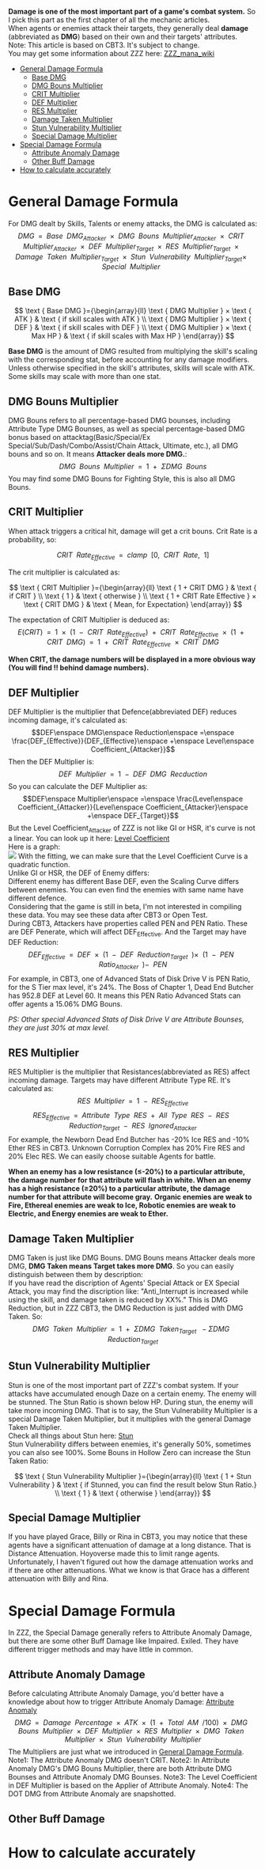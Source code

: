 **Damage is one of the most important part of a game's combat system.** So I pick this part as the first chapter of all the mechanic articles.<br>
When agents or enemies attack their targets, they generally deal **damage** (abbreviated as **DMG**) based on their own and their targets' attributes.<br>
Note: This article is based on CBT3. It's subject to change.<br>
You may get some information about ZZZ here: [ZZZ_mana_wiki](https://zzz.mana.wiki/)

<!-- TOC -->

- [General Damage Formula](#general-damage-formula)
  - [Base DMG](#base-dmg)
  - [DMG Bouns Multiplier](#dmg-bouns-multiplier)
  - [CRIT Multiplier](#crit-multiplier)
  - [DEF Multiplier](#def-multiplier)
  - [RES Multiplier](#res-multiplier)
  - [Damage Taken Multiplier](#damage-taken-multiplier)
  - [Stun Vulnerability Multiplier](#stun-vulnerability-multiplier)
  - [Special Damage Multiplier](#special-damage-multiplier)
- [Special Damage Formula](#special-damage-formula)
  - [Attribute Anomaly Damage](#attribute-anomaly-damage)
  - [Other Buff Damage](#other-buff-damage)
- [How to calculate accurately](#how-to-calculate-accurately)

<!-- /TOC -->

# General Damage Formula
For DMG dealt by Skills, Talents or enemy attacks, the DMG is calculated as:<br>
$$DMG\enspace =\enspace Base\enspace DMG_{Attacker}\enspace ×\enspace DMG\enspace Bouns\enspace Multiplier_{Attacker}\enspace ×\enspace CRIT\enspace Multiplier_{Attacker}\enspace ×\enspace DEF\enspace Multiplier_{Target}\enspace ×\enspace RES\enspace Multiplier_{Target}\enspace ×\enspace Damage\enspace Taken\enspace Multiplier_{Target}\enspace ×\enspace Stun\enspace Vulnerability\enspace Multiplier_{Target} ×\enspace Special\enspace Multiplier\enspace$$

## Base DMG
$$
\text { Base DMG }={\begin{array}{ll}
\text { DMG Multiplier } × \text { ATK } & \text { if skill scales with ATK } \\
\text { DMG Multiplier } × \text { DEF } & \text { if skill scales with DEF } \\
\text { DMG Multiplier } × \text { Max HP } & \text { if skill scales with Max HP } 
\end{array}}
$$

**Base DMG** is the amount of DMG resulted from multiplying the skill's scaling with the corresponding stat, before accounting for any damage modifiers.<br>
Unless otherwise specified in the skill's attributes, skills will scale with ATK. Some skills may scale with more than one stat.<br>

## DMG Bouns Multiplier
DMG Bouns refers to all percentage-based DMG bounses, including Attribute Type DMG Bounses, as well as special percentage-based DMG bonus based on attacktag(Basic/Special/Ex Special/Sub/Dash/Combo/Assist/Chain Attack, Ultimate, etc.), all DMG bouns and so on. It means **Attacker deals more DMG.**:<br>
$$DMG\enspace Bouns\enspace Multiplier\enspace =\enspace 1\enspace +\enspace ΣDMG\enspace Bouns$$
You may find some DMG Bouns for Fighting Style, this is also all DMG Bouns.

## CRIT Multiplier
When attack triggers a critical hit, damage will get a crit bouns. Crit Rate is a probability, so:<br>

$$ CRIT\enspace Rate_{Effective}\enspace =\enspace clamp\enspace [0,\enspace CRIT\enspace Rate,\enspace 1] $$

The crit multiplier is calculated as:<br>

$$
\text { CRIT Multiplier }={\begin{array}{ll}
\text { 1 + CRIT DMG } & \text { if CRIT } \\
\text { 1 } & \text { otherwise } \\
\text { 1 + CRIT Rate Effective } × \text { CRIT DMG } & \text { Mean, for Expectation} 
\end{array}}
$$

The expectation of CRIT Multiplier is deduced as:<br>
$$E(CRIT)\enspace =\enspace 1\enspace ×\enspace (1\enspace -\enspace CRIT\enspace Rate_{Effective})\enspace +\enspace CRIT\enspace Rate_{Effective}\enspace ×\enspace (1\enspace +\enspace CRIT\enspace DMG)\enspace =\enspace 1\enspace +\enspace CRIT\enspace Rate_{Effective}\enspace ×\enspace CRIT\enspace DMG$$

**When CRIT, the damage numbers will be displayed in a more obvious way (You will find !! behind damage numbers).**

## DEF Multiplier
DEF Multiplier is the multiplier that Defence(abbreviated DEF) reduces incoming damage, it's calculated as:<br>
$$DEF\enspace DMG\enspace Reduction\enspace =\enspace \frac{DEF_{Effective}}{DEF_{Effective}\enspace +\enspace Level\enspace Coefficient_{Attacker}}$$
Then the DEF Multiplier is:<br>
$$DEF\enspace Multiplier\enspace =\enspace 1\enspace -\enspace DEF\enspace DMG\enspace Recduction$$
So you can calculate the DEF Multiplier as:<br>
$$DEF\enspace Multiplier\enspace =\enspace \frac{Level\enspace Coefficient_{Attacker}}{Level\enspace Coefficient_{Attacker}\enspace +\enspace DEF_{Target}}$$
But the Level Coefficient<sub>Attacker</sub> of ZZZ is not like GI or HSR, it's curve is not a linear. You can look up it here: [Level Coefficient](Level_Coefficient_ZZZ.md)<br>
Here is a graph:<br>
<img src="https://github.com/mc-ctrl/Hoyoverse-Theorycrafting-Library/blob/main/Zenless_Zone_Zero/Level%20Coefficient.png"></img>
With the fitting, we can make sure that the Level Coefficient Curve is a quadratic function.<br>
Unlike GI or HSR, the DEF of Enemy differs:<br>
Different enemy has different Base DEF, even the Scaling Curve differs between enemies. You can even find the enemies with same name have different defence.<br>
Considering that the game is still in beta, I'm not interested in compiling these data. You may see these data after CBT3 or Open Test.<br>
During CBT3, Attackers have properties called PEN and PEN Ratio. These are DEF Penerate, which will affect DEF<sub>Effective</sub>. And the Target may have DEF Reduction:<br>
$$DEF_{Effective}\enspace =\enspace DEF\enspace ×\enspace (1\enspace -\enspace DEF\enspace Reduction_{Target}\enspace) ×\enspace (1\enspace -\enspace PEN\enspace Ratio_{Attacker}\enspace) -\enspace PEN$$
For example, in CBT3, one of Advanced Stats of Disk Drive Ⅴ is PEN Ratio, for the S Tier max level, it's 24%. The Boss of Chapter 1, Dead End Butcher has 952.8 DEF at Level 60. It means this PEN Ratio Advanced Stats can offer agents a 15.06% DMG Bouns.<br>

*PS: Other special Advanced Stats of Disk Drive Ⅴ are Attribute Bounses, they are just 30% at max level.*

## RES Multiplier
RES Multiplier is the multiplier that Resistances(abbreviated as RES) affect incoming damage. Targets may have different Attribute Type RE. It's calculated as:
$$RES\enspace Multiplier\enspace =\enspace 1\enspace -\enspace RES_{Effective}$$
$$RES_{Effective}\enspace =\enspace Attribute\enspace Type\enspace RES\enspace +\enspace All\enspace Type\enspace RES\enspace -\enspace RES\enspace Reduction_{Target}\enspace -\enspace RES\enspace Ignored_{Attacker}$$
For example, the Newborn Dead End Butcher has -20% Ice RES and -10% Ether RES in CBT3. Unknown Corruption Complex has 20% Fire RES and 20% Elec RES. We can easily choose suitable Agents for battle.

**When an enemy has a low resistance (≤-20%) to a particular attribute, the damage number for that attribute will flash in white. When an enemy has a high resistance (≥20%) to a particular attribute, the damage number for that attribute will become gray.**
**Organic enemies are weak to Fire, Ethereal enemies are weak to Ice, Robotic enemies are weak to Electric, and Energy enemies are weak to Ether.**

## Damage Taken Multiplier
DMG Taken is just like DMG Bouns. DMG Bouns means Attacker deals more DMG, **DMG Taken means Target takes more DMG**. So you can easily distinguish between them by description:<br>
If you have read the discription of Agents' Special Attack or EX Special Attack, you may find the discription like: "Anti_Interrupt is increased while using the skill, and damage taken is reduced by XX%." This is DMG Reduction, but in ZZZ CBT3, the DMG Reduction is just added with DMG Taken. So:
$$DMG\enspace Taken\enspace Multiplier\enspace =\enspace 1\enspace +\enspace ΣDMG\enspace Taken_{Target}\enspace -ΣDMG\enspace Reduction_{Target}$$

## Stun Vulnerability Multiplier
Stun is one of the most important part of ZZZ's combat system. If your attacks have accumulated enough Daze on a certain enemy. The enemy will be stunned. The Stun Ratio is shown below HP. During stun, the enemy will take more incoming DMG. That is to say, the Stun Vulnerability Multiplier is a special Damage Taken Multiplier, but it multiplies with the general Damage Taken Multiplier.<br>
Check all things about Stun here: [Stun](https://github.com/mc-ctrl/Hoyoverse-Theorycrafting-Library/blob/main/Zenless_Zone_Zero/Stun.md) <br>
Stun Vulnerability differs between enemies, it's generally 50%, sometimes you can also see 100%. Some Bouns in Hollow Zero can increase the Stun Taken Ratio:<br>

$$
\text { Stun Vulnerability Multiplier }={\begin{array}{ll}
\text { 1 + Stun Vulnerability } & \text { if Stunned, you can find the result below Stun Ratio.} \\
\text { 1 } & \text { otherwise } 
\end{array}}
$$

## Special Damage Multiplier
If you have played Grace, Billy or Rina in CBT3, you may notice that these agents have a significant attenuation of damage at a long distance. That is Distance Attenuation. Hoyoverse made this to limit range agents. Unfortunately, I haven't figured out how the damage attenuation works and if there are other attenuations. What we know is that Grace has a different attenuation with Billy and Rina.

# Special Damage Formula
In ZZZ, the Special Damage generally refers to Attribute Anomaly Damage, but there are some other Buff Damage like Impaired. Exiled. They have different trigger methods and may have little in common.

## Attribute Anomaly Damage
Before calculating Attribute Anomaly Damage, you'd better have a knowledge about how to trigger Attribute Anomaly Damage: [Attribute Anomaly](https://github.com/mc-ctrl/Hoyoverse-Theorycrafting-Library/blob/main/Zenless_Zone_Zero/Attribute%20Anomaly.md)<br>
$$DMG\enspace =\enspace Damage\enspace Percentage\enspace ×\enspace ATK\enspace ×\enspace (1\enspace +\enspace Total\enspace AM\enspace /100)\enspace ×\enspace DMG\enspace Bouns\enspace Multiplier\enspace ×\enspace DEF\enspace Multiplier\enspace ×\enspace RES\enspace Multiplier\enspace ×\enspace DMG\enspace Taken\enspace Multiplier\enspace ×\enspace Stun\enspace Vulnerability\enspace Multiplier$$
The Multipliers are just what we introduced in [General Damage Formula](#general-damage-formula).<br>
Note1: The Attribute Anomaly DMG doesn't CRIT.
Note2: In Attribute Anomaly DMG's DMG Bouns Multiplier, there are both Attribute DMG Bounses and Attribute Anomaly DMG Bounses.
Note3: The Level Coefficient in DEF Multiplier is based on the Applier of Attribute Anomaly.
Note4: The DOT DMG from Attribute Anomaly are snapshotted.
## Other Buff Damage

# How to calculate accurately